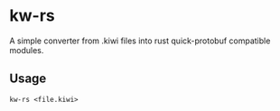 # kw-rs

A simple converter from .kiwi files into rust quick-protobuf compatible modules.

## Usage

```
kw-rs <file.kiwi>
```
